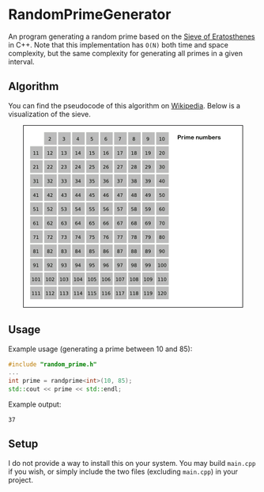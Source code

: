 # RandomPrimeGenerator

An program generating a random prime based on the [Sieve of Eratosthenes](https://en.wikipedia.org/wiki/Sieve_of_Eratosthenes) in C++. Note that this implementation has `O(N)` both time and space complexity, but the same complexity for generating all primes in a given interval.

## Algorithm
You can find the pseudocode of this algorithm on [Wikipedia](https://en.wikipedia.org/wiki/Sieve_of_Eratosthenes#Pseudocode). Below is a visualization of the sieve.

<p align="center">
    <img src="images/Sieve_of_Eratosthenes_animation.gif" alt="Gif with sieve anim from wikipedia"/>
</p>

## Usage
Example usage (generating a prime between 10 and 85):
```C++
#include "random_prime.h"
...
int prime = randprime<int>(10, 85);
std::cout << prime << std::endl;
```
Example output:
```
37
```
## Setup
I do not provide a way to install this on your system. You may build `main.cpp` if you wish, or simply include the two files (excluding `main.cpp`) in your project.
